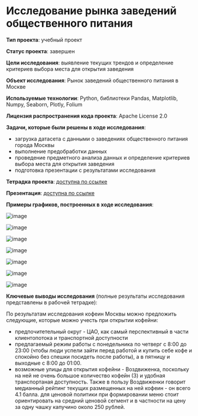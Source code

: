 # Исследование рынка заведений общественного питания

**Тип проекта**: учебный проект

**Статус проекта**: завершен

**Цели исследования**: выявление текущих трендов и определение критериев выбора места для открытия заведения

**Объект исследования**: Рынок заведений общественного питания в Москве

**Используемые технологии**: Python, библиотеки Pandas, Matplotlib, Numpy, Seaborn, Plotly, Folium

**Лицензия распространения кода проекта**: Apache License 2.0 

**Задачи, которые были решены в ходе исследования**:
- загрузка датасета с данными о заведениях общественного питания города Москвы
- выполнение предобработки данных
- проведение предметного анализа данных и определение критериев выбора места для открытия заведения
- подготовка презентации с результатами исследования
  
**Тетрадка проекта**: [доступна по ссылке](https://colab.research.google.com/drive/1eKuM7qow3vOaVqknuhZzOQdbBb_Wd4gn?usp=sharing#scrollTo=16761384)

**Презентация**: [доступна по ссылке](https://disk.yandex.ru/d/xntSuq30GqLfOw)

**Примеры графиков, построенных в ходе исследования**:

![image](https://github.com/NataliaSolntseva/YandexPracticumTasks/assets/107438073/5ff26971-8f9d-45f2-9bf4-afa9b032830f)

![image](https://github.com/NataliaSolntseva/YandexPracticumTasks/assets/107438073/de6d1d97-e172-40c4-ba22-4730791e00a1)

![image](https://github.com/NataliaSolntseva/YandexPracticumTasks/assets/107438073/527c378a-2af9-47c9-8c38-dd8f12c656e7)

![image](https://github.com/NataliaSolntseva/YandexPracticumTasks/assets/107438073/e1f5cb0b-8aef-43d3-a5f0-e085380aedd6)

![image](https://github.com/NataliaSolntseva/YandexPracticumTasks/assets/107438073/e131508d-827d-4b09-bd8d-a153133c7381)

![image](https://github.com/NataliaSolntseva/YandexPracticumTasks/assets/107438073/98944631-13ce-474d-ae66-cfc9e3c4f8d4)

![image](https://github.com/NataliaSolntseva/YandexPracticumTasks/assets/107438073/048c9a57-741f-44a8-bd8d-d45ea0043f7e)

**Ключевые выводы исследования** (полные результаты исследования представлены в рабочей тетрадке):

По результатам исследования кофеин Москвы можно предложить следующие, которые можно учесть при открытии кофейни:
- предпочитетельный округ - ЦАО, как самый перспективный в части клиентопотока и транспортной доступности
- предлагаемый режим работы с понедельника по четверг с 8:00 до 23:00 (чтобы люди успели зайти перед работой и купить себе кофе и спокойно без спешки посидеть после работы), а в пятницу и выходные с 8:00 до 01:00.
- возможные улицы для открытия кофейни - Воздвиженка, поскольку на ней не очень большое количество кофейн (3) и удобная транспортаная доступность. Также в пользу Воздвиженки говорит медианный рейтинг текущих размещенных на ней кофеин - он всего 4.1 балла.
для ценовой политики при формировании меню стоит ориентировать на средний ценовой сегмент и в частности на цену за одну чашку капучино около 250 рублей.

